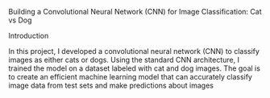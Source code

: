 Building a Convolutional Neural Network (CNN) for Image Classification: Cat vs Dog

Introduction

In this project, I developed a convolutional neural network (CNN) to classify images as either cats or dogs. Using the standard CNN architecture, I trained the model on a dataset labeled with cat and dog images. The goal is to create an efficient machine learning model that can accurately classify image data from test sets and make predictions about images
